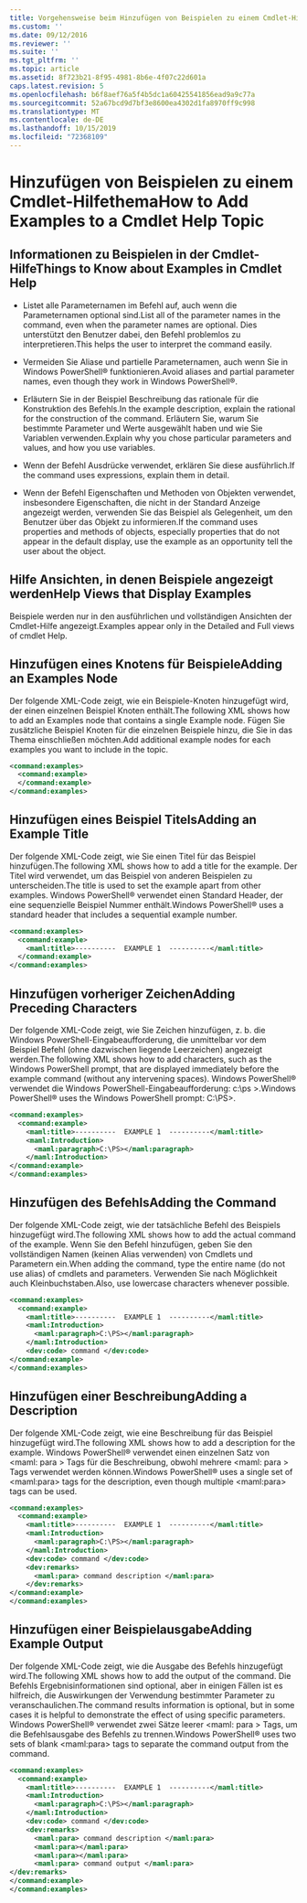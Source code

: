 ```yaml
---
title: Vorgehensweise beim Hinzufügen von Beispielen zu einem Cmdlet-Hilfethema | Microsoft-Dokumentation
ms.custom: ''
ms.date: 09/12/2016
ms.reviewer: ''
ms.suite: ''
ms.tgt_pltfrm: ''
ms.topic: article
ms.assetid: 8f723b21-8f95-4981-8b6e-4f07c22d601a
caps.latest.revision: 5
ms.openlocfilehash: b6f8aef76a5f4b5dc1a60425541856ead9a9c77a
ms.sourcegitcommit: 52a67bcd9d7bf3e8600ea4302d1fa8970ff9c998
ms.translationtype: MT
ms.contentlocale: de-DE
ms.lasthandoff: 10/15/2019
ms.locfileid: "72368109"
---
```

# <a name="how-to-add-examples-to-a-cmdlet-help-topic"></a><span data-ttu-id="44fe3-102">Hinzufügen von Beispielen zu einem Cmdlet-Hilfethema</span><span class="sxs-lookup"><span data-stu-id="44fe3-102">How to Add Examples to a Cmdlet Help Topic</span></span>

## <a name="things-to-know-about-examples-in-cmdlet-help"></a><span data-ttu-id="44fe3-103">Informationen zu Beispielen in der Cmdlet-Hilfe</span><span class="sxs-lookup"><span data-stu-id="44fe3-103">Things to Know about Examples in Cmdlet Help</span></span>

- <span data-ttu-id="44fe3-104">Listet alle Parameternamen im Befehl auf, auch wenn die Parameternamen optional sind.</span><span class="sxs-lookup"><span data-stu-id="44fe3-104">List all of the parameter names in the command, even when the parameter names are optional.</span></span> <span data-ttu-id="44fe3-105">Dies unterstützt den Benutzer dabei, den Befehl problemlos zu interpretieren.</span><span class="sxs-lookup"><span data-stu-id="44fe3-105">This helps the user to interpret the command easily.</span></span>

- <span data-ttu-id="44fe3-106">Vermeiden Sie Aliase und partielle Parameternamen, auch wenn Sie in Windows PowerShell® funktionieren.</span><span class="sxs-lookup"><span data-stu-id="44fe3-106">Avoid aliases and partial parameter names, even though they work in Windows PowerShell®.</span></span>

- <span data-ttu-id="44fe3-107">Erläutern Sie in der Beispiel Beschreibung das rationale für die Konstruktion des Befehls.</span><span class="sxs-lookup"><span data-stu-id="44fe3-107">In the example description, explain the rational for the construction of the command.</span></span> <span data-ttu-id="44fe3-108">Erläutern Sie, warum Sie bestimmte Parameter und Werte ausgewählt haben und wie Sie Variablen verwenden.</span><span class="sxs-lookup"><span data-stu-id="44fe3-108">Explain why you chose particular parameters and values, and how you use variables.</span></span>

- <span data-ttu-id="44fe3-109">Wenn der Befehl Ausdrücke verwendet, erklären Sie diese ausführlich.</span><span class="sxs-lookup"><span data-stu-id="44fe3-109">If the command uses expressions, explain them in detail.</span></span>

- <span data-ttu-id="44fe3-110">Wenn der Befehl Eigenschaften und Methoden von Objekten verwendet, insbesondere Eigenschaften, die nicht in der Standard Anzeige angezeigt werden, verwenden Sie das Beispiel als Gelegenheit, um den Benutzer über das Objekt zu informieren.</span><span class="sxs-lookup"><span data-stu-id="44fe3-110">If the command uses properties and methods of objects, especially properties that do not appear in the default display, use the example as an opportunity tell the user about the object.</span></span>

## <a name="help-views-that-display-examples"></a><span data-ttu-id="44fe3-111">Hilfe Ansichten, in denen Beispiele angezeigt werden</span><span class="sxs-lookup"><span data-stu-id="44fe3-111">Help Views that Display Examples</span></span>

<span data-ttu-id="44fe3-112">Beispiele werden nur in den ausführlichen und vollständigen Ansichten der Cmdlet-Hilfe angezeigt.</span><span class="sxs-lookup"><span data-stu-id="44fe3-112">Examples appear only in the Detailed and Full views of cmdlet Help.</span></span>

## <a name="adding-an-examples-node"></a><span data-ttu-id="44fe3-113">Hinzufügen eines Knotens für Beispiele</span><span class="sxs-lookup"><span data-stu-id="44fe3-113">Adding an Examples Node</span></span>

<span data-ttu-id="44fe3-114">Der folgende XML-Code zeigt, wie ein Beispiele-Knoten hinzugefügt wird, der einen einzelnen Beispiel Knoten enthält.</span><span class="sxs-lookup"><span data-stu-id="44fe3-114">The following XML shows how to add an Examples node that contains a single Example node.</span></span> <span data-ttu-id="44fe3-115">Fügen Sie zusätzliche Beispiel Knoten für die einzelnen Beispiele hinzu, die Sie in das Thema einschließen möchten.</span><span class="sxs-lookup"><span data-stu-id="44fe3-115">Add additional example nodes for each examples you want to include in the topic.</span></span>

```xml
<command:examples>
  <command:example>
  </command:example>
</command:examples>
```

## <a name="adding-an-example-title"></a><span data-ttu-id="44fe3-116">Hinzufügen eines Beispiel Titels</span><span class="sxs-lookup"><span data-stu-id="44fe3-116">Adding an Example Title</span></span>

<span data-ttu-id="44fe3-117">Der folgende XML-Code zeigt, wie Sie einen Titel für das Beispiel hinzufügen.</span><span class="sxs-lookup"><span data-stu-id="44fe3-117">The following XML shows how to add a title for the example.</span></span> <span data-ttu-id="44fe3-118">Der Titel wird verwendet, um das Beispiel von anderen Beispielen zu unterscheiden.</span><span class="sxs-lookup"><span data-stu-id="44fe3-118">The title is used to set the example apart from other examples.</span></span> <span data-ttu-id="44fe3-119">Windows PowerShell® verwendet einen Standard Header, der eine sequenzielle Beispiel Nummer enthält.</span><span class="sxs-lookup"><span data-stu-id="44fe3-119">Windows PowerShell® uses a standard header that includes a sequential example number.</span></span>

```xml
<command:examples>
  <command:example>
    <maml:title>----------  EXAMPLE 1  ----------</maml:title>
  </command:example>
</command:examples>
```

## <a name="adding-preceding-characters"></a><span data-ttu-id="44fe3-120">Hinzufügen vorheriger Zeichen</span><span class="sxs-lookup"><span data-stu-id="44fe3-120">Adding Preceding Characters</span></span>

<span data-ttu-id="44fe3-121">Der folgende XML-Code zeigt, wie Sie Zeichen hinzufügen, z. b. die Windows PowerShell-Eingabeaufforderung, die unmittelbar vor dem Beispiel Befehl (ohne dazwischen liegende Leerzeichen) angezeigt werden.</span><span class="sxs-lookup"><span data-stu-id="44fe3-121">The following XML shows how to add characters, such as the Windows PowerShell prompt, that are displayed immediately before the example command (without any intervening spaces).</span></span> <span data-ttu-id="44fe3-122">Windows PowerShell® verwendet die Windows PowerShell-Eingabeaufforderung: c:\ps >.</span><span class="sxs-lookup"><span data-stu-id="44fe3-122">Windows PowerShell® uses the Windows PowerShell prompt: C:\PS>.</span></span>

```xml
<command:examples>
  <command:example>
    <maml:title>----------  EXAMPLE 1  ----------</maml:title>
    <maml:Introduction>
      <maml:paragraph>C:\PS></maml:paragraph>
    </maml:Introduction>
</command:example>
</command:examples>
```

## <a name="adding-the-command"></a><span data-ttu-id="44fe3-123">Hinzufügen des Befehls</span><span class="sxs-lookup"><span data-stu-id="44fe3-123">Adding the Command</span></span>

<span data-ttu-id="44fe3-124">Der folgende XML-Code zeigt, wie der tatsächliche Befehl des Beispiels hinzugefügt wird.</span><span class="sxs-lookup"><span data-stu-id="44fe3-124">The following XML shows how to add the actual command of the example.</span></span> <span data-ttu-id="44fe3-125">Wenn Sie den Befehl hinzufügen, geben Sie den vollständigen Namen (keinen Alias verwenden) von Cmdlets und Parametern ein.</span><span class="sxs-lookup"><span data-stu-id="44fe3-125">When adding the command, type the entire name (do not use alias) of cmdlets and parameters.</span></span> <span data-ttu-id="44fe3-126">Verwenden Sie nach Möglichkeit auch Kleinbuchstaben.</span><span class="sxs-lookup"><span data-stu-id="44fe3-126">Also, use lowercase characters whenever possible.</span></span>

```xml
<command:examples>
  <command:example>
    <maml:title>----------  EXAMPLE 1  ----------</maml:title>
    <maml:Introduction>
      <maml:paragraph>C:\PS></maml:paragraph>
    </maml:Introduction>
    <dev:code> command </dev:code>
</command:example>
</command:examples>
```

## <a name="adding-a-description"></a><span data-ttu-id="44fe3-127">Hinzufügen einer Beschreibung</span><span class="sxs-lookup"><span data-stu-id="44fe3-127">Adding a Description</span></span>

<span data-ttu-id="44fe3-128">Der folgende XML-Code zeigt, wie eine Beschreibung für das Beispiel hinzugefügt wird.</span><span class="sxs-lookup"><span data-stu-id="44fe3-128">The following XML shows how to add a description for the example.</span></span> <span data-ttu-id="44fe3-129">Windows PowerShell® verwendet einen einzelnen Satz von \<maml: para > Tags für die Beschreibung, obwohl mehrere \<maml: para > Tags verwendet werden können.</span><span class="sxs-lookup"><span data-stu-id="44fe3-129">Windows PowerShell® uses a single set of \<maml:para> tags for the description, even though multiple \<maml:para> tags can be used.</span></span>

```xml
<command:examples>
  <command:example>
    <maml:title>----------  EXAMPLE 1  ----------</maml:title>
    <maml:Introduction>
      <maml:paragraph>C:\PS></maml:paragraph>
    </maml:Introduction>
    <dev:code> command </dev:code>
    <dev:remarks>
      <maml:para> command description </maml:para>
    </dev:remarks>
</command:example>
</command:examples>
```

## <a name="adding-example-output"></a><span data-ttu-id="44fe3-130">Hinzufügen einer Beispielausgabe</span><span class="sxs-lookup"><span data-stu-id="44fe3-130">Adding Example Output</span></span>

<span data-ttu-id="44fe3-131">Der folgende XML-Code zeigt, wie die Ausgabe des Befehls hinzugefügt wird.</span><span class="sxs-lookup"><span data-stu-id="44fe3-131">The following XML shows how to add the output of the command.</span></span> <span data-ttu-id="44fe3-132">Die Befehls Ergebnisinformationen sind optional, aber in einigen Fällen ist es hilfreich, die Auswirkungen der Verwendung bestimmter Parameter zu veranschaulichen.</span><span class="sxs-lookup"><span data-stu-id="44fe3-132">The command results information is optional, but in some cases it is helpful to demonstrate the effect of using specific parameters.</span></span> <span data-ttu-id="44fe3-133">Windows PowerShell® verwendet zwei Sätze leerer \<maml: para > Tags, um die Befehlsausgabe des Befehls zu trennen.</span><span class="sxs-lookup"><span data-stu-id="44fe3-133">Windows PowerShell® uses two sets of blank \<maml:para> tags to separate the command output from the command.</span></span>

```xml
<command:examples>
  <command:example>
    <maml:title>----------  EXAMPLE 1  ----------</maml:title>
    <maml:Introduction>
      <maml:paragraph>C:\PS></maml:paragraph>
    </maml:Introduction>
    <dev:code> command </dev:code>
    <dev:remarks>
      <maml:para> command description </maml:para>
      <maml:para></maml:para>
      <maml:para></maml:para>
      <maml:para> command output </maml:para>
</dev:remarks>
</command:example>
</command:examples>
```